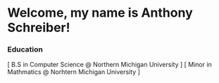 # Welcome, my name is Anthony Schreiber!

### Education
[ B.S in Computer Science @ Northern Michigan University ]
[ Minor in Mathmatics @ Norhtern Michigan University ]


